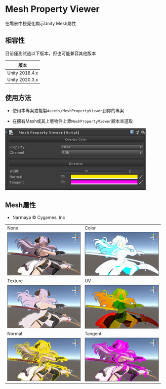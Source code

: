 # Mesh Property Viewer

在場景中視覺化顯示Unity Mesh屬性

## 相容性

目前僅測試過以下版本，但也可能兼容其他版本

| 版本
|------
| Unity 2018.4.x
| Unity 2020.3.x

## 使用方法

+ 使用本專案或複製`Assets/MeshPropertyViewer`到你的專案

+ 在擁有Mesh或其上層物件上添`MeshPropertyViewer`腳本並選取

![Mesh Property Viewer](./readme_assets/mesh_property_viewer.png)

## Mesh屬性

+ Narmaya © Cygames, Inc

<table>
    <tr>
        <td>None</td>
        <td>Color</td>
    </tr>
    <tr>
        <td><img src="./readme_assets/color_none.png" width="500"/></td>
        <td><img src="./readme_assets/color_color.png" width="500"/></td>
    </tr>
    <tr>
        <td>Texture</td>
        <td>UV</td>
    </tr>
    <tr>
        <td><img src="./readme_assets/color_texture.png" width="500"/></td>
        <td><img src="./readme_assets/color_uv0.png" width="500"/></td>
    </tr>
    <tr>
        <td>Normal</td>
        <td>Tangent</td>
    </tr>
    <tr>
        <td><img src="./readme_assets/direction_normal.png" width="500"/></td>
        <td><img src="./readme_assets/direction_tangent.png" width="500"/></td>
    </tr>
</table>